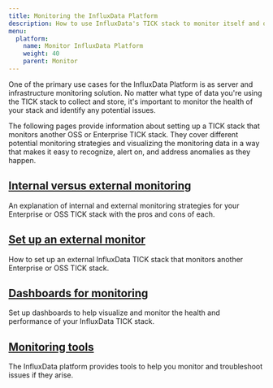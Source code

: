 ```yaml
---
title: Monitoring the InfluxData Platform
description: How to use InfluxData's TICK stack to monitor itself and other TICK stacks in order to identify and alert on anomalies.
menu:
  platform:
    name: Monitor InfluxData Platform
    weight: 40
    parent: Monitor
---
```


One of the primary use cases for the InfluxData Platform is as server and infrastructure
monitoring solution. No matter what type of data you're using the TICK stack to collect and
store, it's important to monitor the health of your stack and identify any potential issues.

The following pages provide information about setting up a TICK stack that monitors
another OSS or Enterprise TICK stack. They cover different potential monitoring strategies
and visualizing the monitoring data in a way that makes it easy to recognize, alert on,
and address anomalies as they happen.

## [Internal versus external monitoring](/platform/monitoring/internal-vs-external)
An explanation of internal and external monitoring strategies for your Enterprise
or OSS TICK stack with the pros and cons of each.

## [Set up an external monitor](/platform/monitoring/external-monitor-setup)
How to set up an external InfluxData TICK stack that monitors another Enterprise or OSS TICK stack.

## [Dashboards for monitoring](/platform/monitoring/monitoring-dashboards)
Set up dashboards to help visualize and monitor the health and performance of your InfluxData TICK stack.

## [Monitoring tools](/platform/monitoring/tools)
The InfluxData platform provides tools to help you monitor and troubleshoot issues if they arise.
